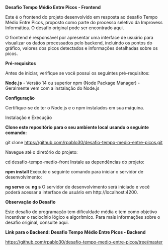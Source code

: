 **Desafio Tempo Médio Entre Picos - Frontend**

Este é o frontend do projeto desenvolvido em resposta ao desafio Tempo Médio Entre Picos, proposto como parte do processo seletivo da Improvess Informática. O desafio original pode ser encontrado aqui.

O frontend é responsável por apresentar uma interface de usuário para visualizar os dados processados pelo backend, incluindo os pontos do gráfico, valores dos picos detectados e informações detalhadas sobre os picos.

**Pré-requisitos**

Antes de iniciar, verifique se você possui os seguintes pré-requisitos:

**Node.js** - Versão 14 ou superior
npm (Node Package Manager) - Geralmente vem com a instalação do Node.js

**Configuração**

Certifique-se de ter o Node.js e o npm instalados em sua máquina.

Instalação e Execução

**Clone este repositório para o seu ambiente local usando o seguinte comando:**

git clone https://github.com/rpablo30/desafio-tempo-medio-entre-picos.git

Navegue até o diretório do projeto:

cd desafio-tempo-medio-front
Instale as dependências do projeto:

**npm install**
Execute o seguinte comando para iniciar o servidor de desenvolvimento:


**ng serve** ou **ng s**
O servidor de desenvolvimento será iniciado e você poderá acessar a interface de usuário em http://localhost:4200.

**Observação do Desafio**

Este desafio de programação tem dificuldade média e tem como objetivo incentivar o raciocínio lógico e algorítmico. Para mais informações sobre o desafio original, consulte aqui.

**Link para o Backend: Desafio Tempo Médio Entre Picos - Backend**

https://github.com/rpablo30/desafio-tempo-medio-entre-picos/tree/master
